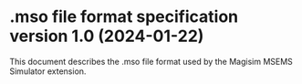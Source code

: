 .mso file format specification version 1.0 (2024-01-22)
=========================================================
This document describes the .mso file format used by the
Magisim MSEMS Simulator extension.